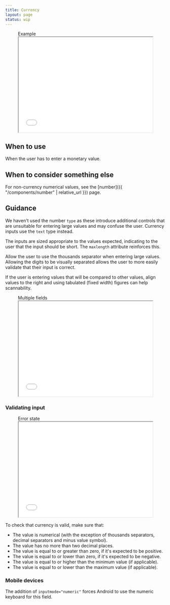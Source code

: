 ```yaml
---
title: Currency
layout: page
status: wip
---
```


<figure class="iframe">
<figcaption class="iframe__label">Example</figcaption>
<iframe class="iframe__frame" src="{{ "/example/currency" | relative_url }}" width="100%" height="300"></iframe>
</figure>

## When to use

When the user has to enter a monetary value. 

## When to consider something else

For non-currency numerical values, see the [number]({{ "/components/number" | relative_url }}) page.

## Guidance

We haven't used the number `type` as these introduce additional controls that are unsuitable for entering large values and may confuse the user. Currency inputs use the `text` type instead.

The inputs are sized appropriate to the values expected, indicating to the user that the input should be short. The `maxlength` attribute reinforces this. 

Allow the user to use the thousands separator when entering large values. Allowing the digits to be visually separated allows the user to more easily validate that their input is correct. 

If the user is entering values that will be compared to other values, align values to the right and using tabulated (fixed width) figures can help scannability. 

<figure class="iframe">
<figcaption class="iframe__label">Multiple fields</figcaption>
<iframe class="iframe__frame" src="{{ "/example/currency-alt" | relative_url }}" width="100%" height="300"></iframe>
</figure>

### Validating input

<figure class="iframe">
<figcaption class="iframe__label">Error state</figcaption>
<iframe class="iframe__frame" src="{{ "/example/currency-error" | relative_url }}" width="100%" height="300"></iframe>
</figure>

To check that currency is valid, make sure that:

* The value is numerical (with the exception of thousands separators, decimal separators and minus value symbol).
* The value has no more than two decimal places.
* The value is equal to or greater than zero, if it's expected to be positive.
* The value is equal to or lower than zero, if it's expected to be negative.
* The value is equal to or higher than the minimum value (if applicable).
* The value is equal to or lower than the maximum value (if applicable).

### Mobile devices

The addition of `inputmode="numeric"` forces Android to use the numeric keyboard for this field.